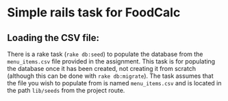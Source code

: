 # Simple rails task for FoodCalc

## Loading the CSV file:
There is a rake task (`rake db:seed`) to populate the database from the `menu_items.csv` file provided in the assignment. This task is for populating the database once it has been created, not creating it from scratch (although this can be done with `rake db:migrate`). The task assumes that the file you wish to populate from is named `menu_items.csv` and is located in the path `lib/seeds` from the project route.